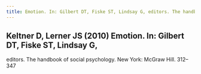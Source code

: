 ```yaml
---
title: Emotion. In: Gilbert DT, Fiske ST, Lindsay G, editors. The handbook of social psychology
---
```


## Keltner D, Lerner JS (2010) Emotion. In: Gilbert DT, Fiske ST, Lindsay G,
editors. The handbook of social psychology. New York: McGraw Hill. 312–347